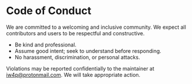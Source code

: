 # Code of Conduct

We are committed to a welcoming and inclusive community. We expect all contributors and users to be respectful and constructive.

- Be kind and professional.
- Assume good intent; seek to understand before responding.
- No harassment, discrimination, or personal attacks.

Violations may be reported confidentially to the maintainer at iw4p@protonmail.com. We will take appropriate action.
